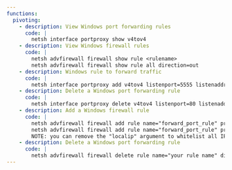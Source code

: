 ```yaml
---
functions:
  pivoting:
    - description: View Windows port forwarding rules
      code: |
        netsh interface portproxy show v4tov4
    - description: View Windows firewall rules
      code: |
        netsh advfirewall firewall show rule <rulename>
        netsh advfirewall firewall show rule all direction=out
    - description: Windows rule to forward traffic 
      code: |
        netsh interface portproxy add v4tov4 listenport=5555 listenaddress=192.168.149.10 connectport=80 connectaddress=192.168.119.149
    - description: Delete a Windows port forwarding rule
      code: |
        netsh interface portproxy delete v4tov4 listenport=80 listenaddress=172.16.149.10 protocol=tcp
    - description: Add a Windows firewall rule
      code: |
        netsh advfirewall firewall add rule name="forward_port_rule" protocol=TCP dir=in localip=10.11.0.22 localport=4455 action=allow
        netsh advfirewall firewall add rule name="forward_port_rule" protocol=TCP dir=out localport=53 action=allow
        NOTE: you can remove the "localip" argument to whitelist all IPs
    - description: Delete a Windows port forwarding rule
      code: |
        netsh advfirewall firewall delete rule name="your rule name" dir=in
---
```

